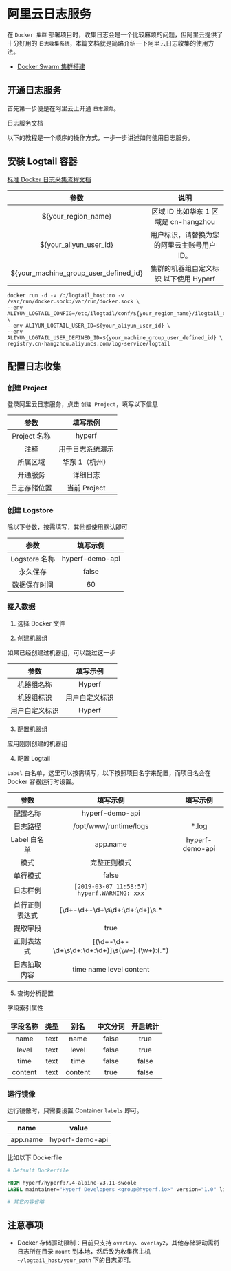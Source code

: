 # 阿里云日志服务

在 `Docker 集群` 部署项目时，收集日志会是一个比较麻烦的问题，但阿里云提供了十分好用的 `日志收集系统`，本篇文档就是简略介绍一下阿里云日志收集的使用方法。

* [Docker Swarm 集群搭建](zh-cn/tutorial/docker-swarm.md)

## 开通日志服务

首先第一步便是在阿里云上开通 `日志服务`。

[日志服务文档](https://help.aliyun.com/product/28958.html)

以下的教程是一个顺序的操作方式，一步一步讲述如何使用日志服务。

## 安装 Logtail 容器

[标准 Docker 日志采集流程文档](https://help.aliyun.com/document_detail/66659.html)

|                 参数                  |                    说明                    |
|:-------------------------------------:|:------------------------------------------:|
|          ${your_region_name}          |     区域 ID 比如华东 1 区域是 cn-hangzhou     |
|        ${your_aliyun_user_id}         | 用户标识，请替换为您的阿里云主账号用户 ID。 |
| ${your_machine_group_user_defined_id} |   集群的机器组自定义标识 以下使用 Hyperf   |

```
docker run -d -v /:/logtail_host:ro -v /var/run/docker.sock:/var/run/docker.sock \
--env ALIYUN_LOGTAIL_CONFIG=/etc/ilogtail/conf/${your_region_name}/ilogtail_config.json \
--env ALIYUN_LOGTAIL_USER_ID=${your_aliyun_user_id} \
--env ALIYUN_LOGTAIL_USER_DEFINED_ID=${your_machine_group_user_defined_id} \
registry.cn-hangzhou.aliyuncs.com/log-service/logtail
```

## 配置日志收集

### 创建 Project

登录阿里云日志服务，点击 `创建 Project`，填写以下信息

|     参数     |     填写示例     |
|:------------:|:----------------:|
| Project 名称  |      hyperf      |
|     注释     | 用于日志系统演示 |
|   所属区域   |  华东 1（杭州）   |
|   开通服务   |     详细日志     |
| 日志存储位置 |   当前 Project    |

### 创建 Logstore

除以下参数，按需填写，其他都使用默认即可

|     参数     |     填写示例     |
|:------------:|:---------------:|
| Logstore 名称 | hyperf-demo-api |
|   永久保存    |      false      |
| 数据保存时间  |       60        |

### 接入数据

1. 选择 Docker 文件

2. 创建机器组

如果已经创建过机器组，可以跳过这一步

|      参数      |    填写示例    |
|:-------------:|:-------------:|
|   机器组名称    |     Hyperf    |
|   机器组标识    |  用户自定义标识 |
|  用户自定义标识  |     Hyperf    |

3. 配置机器组

应用刚刚创建的机器组

4. 配置 Logtail

`Label` 白名单，这里可以按需填写，以下按照项目名字来配置，而项目名会在 Docker 容器运行时设置。

|      参数      |                     填写示例                      |    填写示例     |
|:--------------:|:-------------------------------------------------:|:---------------:|
|    配置名称    |                  hyperf-demo-api                  |                 |
|    日志路径    |               /opt/www/runtime/logs               |      *.log      |
|  Label 白名单   |                     app.name                      | hyperf-demo-api |
|      模式      |                   完整正则模式                    |                 |
|    单行模式    |                       false                       |                 |
|    日志样例    |     `[2019-03-07 11:58:57] hyperf.WARNING: xxx`     |                 |
| 首行正则表达式 |         \[\d+-\d+-\d+\s\d+:\d+:\d+\]\s.*          |                 |
|    提取字段    |                       true                        |                 |
|   正则表达式   | \[(\d+-\d+-\d+\s\d+:\d+:\d+)\]\s(\w+)\.(\w+):(.*) |                 |
|  日志抽取内容  |              time name level content              |                 |

5. 查询分析配置

字段索引属性

| 字段名称 | 类型 |  别名   | 中文分词 | 开启统计 |
|:--------:|:----:|:-------:|:--------:|:--------:|
|   name   | text |  name   |  false   |   true   |
|  level   | text |  level  |  false   |   true   |
|   time   | text |  time   |  false   |  false   |
| content  | text | content |   true   |  false   |

### 运行镜像

运行镜像时，只需要设置 Container `labels` 即可。

|   name   |      value      |
|:--------:|:---------------:|
| app.name | hyperf-demo-api |

比如以下 Dockerfile

```Dockerfile
# Default Dockerfile

FROM hyperf/hyperf:7.4-alpine-v3.11-swoole
LABEL maintainer="Hyperf Developers <group@hyperf.io>" version="1.0" license="MIT" app.name="hyperf-demo-api"

# 其它内容省略
```

## 注意事项

- Docker 存储驱动限制：目前只支持 `overlay`、`overlay2`，其他存储驱动需将日志所在目录 `mount` 到本地，然后改为收集宿主机 `~/logtail_host/your_path` 下的日志即可。



